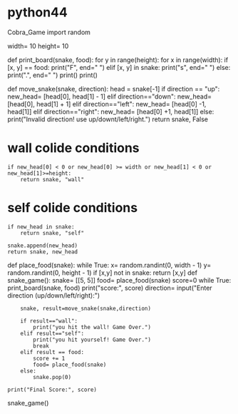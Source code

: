 # python44
Cobra_Game
import random

width= 10
height= 10

def print_board(snake, food):
    for y in range(height):
        for x in range(width):
            if [x, y] == food:
                print("F", end=" ")
            elif [x, y] in snake:
                print("s", end=" ")
            else:
                print(".", end=" ")
        print()
    print()

    
def move_snake(snake, direction):
    head = snake[-1]
    if direction == "up":
        new_head= [head[0], head[1] - 1]
    elif direction=="down":
        new_head= [head[0], head[1] + 1]
    elif direction=="left":
        new_head= [head[0] -1, head[1]]
    elif direction=="right":
        new_head= [head[0] +1, head[1]]
    else:
        print("Invalid direction! use up/downt/left/right.")
        return snake, False

# wall colide conditions 
    if new_head[0] < 0 or new_head[0] >= width or new_head[1] < 0 or new_head[1]>=height:
        return snake, "wall"
# self colide conditions
    if new_head in snake:
        return snake, "self"
    
    snake.append(new_head)
    return snake, new_head


def place_food(snake):
    while True:
        x= random.randint(0, width - 1)
        y= random.randint(0, height - 1)
        if [x,y] not in snake:
            return [x,y]
def snake_game():
    snake= [[5, 5]]
    food= place_food(snake)
    score=0
    while True:
        print_board(snake, food)
        print("score:", score)
        direction= input("Enter direction (up/down/left/right):")
        
        snake, result=move_snake(snake,direction)
        
        if result=="wall":
            print("you hit the wall! Game Over.")
        elif result=="self":
            print("you hit yourself! Game Over.")
            break
        elif result == food:
            score += 1
            food= place_food(snake)
        else:
            snake.pop(0)
    
    print("Final Score:", score)
snake_game()
